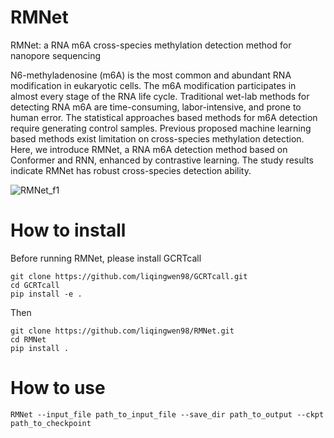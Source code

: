 # RMNet
RMNet: a RNA m6A cross-species methylation detection method for nanopore sequencing

N6-methyladenosine (m6A) is the most common and abundant RNA modification in eukaryotic cells. The m6A modification participates in almost every stage of the RNA life cycle. Traditional wet-lab methods for detecting RNA m6A are time-consuming, labor-intensive, and prone to human error. The statistical approaches based methods for m6A detection require generating control samples. Previous proposed machine learning based methods exist limitation on cross-species methylation detection. Here, we introduce RMNet, a RNA m6A detection method based on Conformer and RNN, enhanced by contrastive learning. The study results indicate RMNet has robust cross-species detection ability.

![RMNet_f1](https://github.com/user-attachments/assets/6d7db916-f1fe-41e1-a219-24eb11e47dbb)

# How to install
Before running RMNet, please install GCRTcall
```
git clone https://github.com/liqingwen98/GCRTcall.git
cd GCRTcall
pip install -e .
```
Then
```
git clone https://github.com/liqingwen98/RMNet.git
cd RMNet
pip install .
```
# How to use
```
RMNet --input_file path_to_input_file --save_dir path_to_output --ckpt path_to_checkpoint
```
